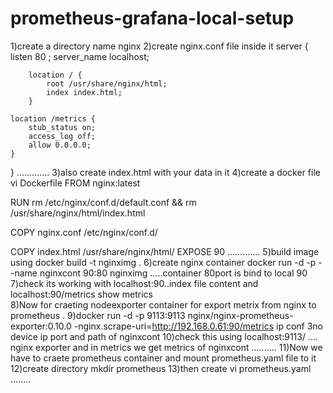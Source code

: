 # prometheus-grafana-local-setup
1)create a directory name nginx 
2)create nginx.conf file inside it 
server {
    listen 80 ;
    server_name localhost;

        location / {
            root /usr/share/nginx/html;
            index index.html;
        }

    location /metrics {
        stub_status on;
        access_log off;
        allow 0.0.0.0;
    }
}
.............
3)also create index.html with your data in it 
4)create a docker file vi Dockerfile 
FROM nginx:latest

RUN rm /etc/nginx/conf.d/default.conf && rm /usr/share/nginx/html/index.html

COPY nginx.conf /etc/nginx/conf.d/

COPY index.html /usr/share/nginx/html/
EXPOSE 90
.............
5)build image using docker build -t nginximg .
6)create nginx container docker run -d -p --name nginxcont 90:80 nginximg   .....container 80port is bind to local 90
7)check its working with localhost:90..index file content   and        localhost:90/metrics show metrics  
8)Now for craeting nodeexporter container for export metrix from nginx to prometheus .
9)docker run -d -p 9113:9113 nginx/nginx-prometheus-exporter:0.10.0 -nginx.scrape-uri=http://192.168.0.61:90/metrics
                                                                        ip conf 3no             device ip port and path of nginxcont
10)check this using localhost:9113/       .... nginx exporter and in metrics we get metrics of nginxcont
..........
11)Now we have to craete prometheus container and mount prometheus.yaml file to it 
12)create directory mkdir prometheus 
13)then create vi prometheus.yaml 
........
